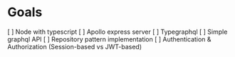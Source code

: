 # Goals

[ ] Node with typescript
[ ] Apollo express server
[ ] Typegraphql
[ ] Simple graphql API
[ ] Repository pattern implementation
[ ] Authentication & Authorization (Session-based vs JWT-based)
